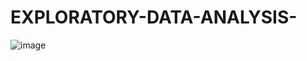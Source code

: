 # EXPLORATORY-DATA-ANALYSIS-
![image](https://github.com/shwet369/EXPLORATORY-DATA-ANALYSIS-/assets/136867631/0958b090-30bf-4ce2-8d02-eec7d1f1f89c)
